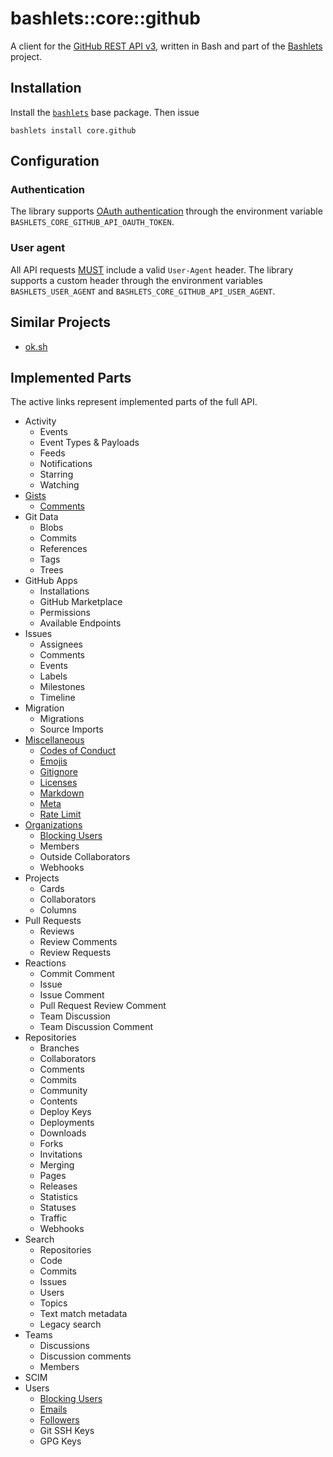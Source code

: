 # bashlets::core::github

A client for the [GitHub REST API v3](https://developer.github.com/v3/), written in Bash and part of the [Bashlets](https://github.com/bashlets) project.


## Installation

Install the [`bashlets`](https://github.com/bashlets/bashlets) base package. Then issue

```
bashlets install core.github
```


## Configuration

### Authentication

The library supports [OAuth authentication](https://developer.github.com/apps/building-oauth-apps/) through the environment variable `BASHLETS_CORE_GITHUB_API_OAUTH_TOKEN`.

### User agent

All API requests [MUST](https://developer.github.com/v3/#user-agent-required) include a valid `User-Agent` header. The library supports a custom header through the environment variables `BASHLETS_USER_AGENT` and `BASHLETS_CORE_GITHUB_API_USER_AGENT`.


## Similar Projects

* [ok.sh](https://github.com/whiteinge/ok.sh)


## Implemented Parts

The active links represent implemented parts of the full API.


* Activity
    - Events
    - Event Types & Payloads
    - Feeds
    - Notifications
    - Starring
    - Watching
* [Gists](https://developer.github.com/v3/gists/)
    - [Comments](https://developer.github.com/v3/gists/comments/)
* Git Data
    - Blobs
    - Commits
    - References
    - Tags
    - Trees
* GitHub Apps
    - Installations
    - GitHub Marketplace
    - Permissions
    - Available Endpoints
* Issues
    - Assignees
    - Comments
    - Events
    - Labels
    - Milestones
    - Timeline
* Migration
    - Migrations
    - Source Imports
* [Miscellaneous](https://developer.github.com/v3/misc/)
    - [Codes of Conduct](https://developer.github.com/v3/codes_of_conduct/)
    - [Emojis](https://developer.github.com/v3/emojis/)
    - [Gitignore](https://developer.github.com/v3/gitignore/)
    - [Licenses](https://developer.github.com/v3/licenses/)
    - [Markdown](https://developer.github.com/v3/markdown/)
    - [Meta](https://developer.github.com/v3/meta/)
    - [Rate Limit](https://developer.github.com/v3/rate_limit/)
* [Organizations](https://developer.github.com/v3/orgs/)
    - [Blocking Users](https://developer.github.com/v3/orgs/blocking/)
    - Members
    - Outside Collaborators
    - Webhooks
* Projects
    - Cards
    - Collaborators
    - Columns
* Pull Requests
    - Reviews
    - Review Comments
    - Review Requests
* Reactions
    - Commit Comment
    - Issue
    - Issue Comment
    - Pull Request Review Comment
    - Team Discussion
    - Team Discussion Comment
* Repositories
    - Branches
    - Collaborators
    - Comments
    - Commits
    - Community
    - Contents
    - Deploy Keys
    - Deployments
    - Downloads
    - Forks
    - Invitations
    - Merging
    - Pages
    - Releases
    - Statistics
    - Statuses
    - Traffic
    - Webhooks
* Search
    - Repositories
    - Code
    - Commits
    - Issues
    - Users
    - Topics
    - Text match metadata
    - Legacy search
* Teams
    - Discussions
    - Discussion comments
    - Members
* SCIM
* Users
    - [Blocking Users](https://developer.github.com/v3/users/blocking/)
    - [Emails](https://developer.github.com/v3/users/emails/)
    - [Followers](https://developer.github.com/v3/users/followers/)
    - Git SSH Keys
    - GPG Keys


